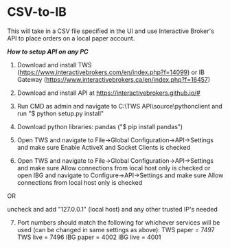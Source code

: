 # CSV-to-IB
This will take in a CSV file specified in the UI and use Interactive Broker's API to place orders on a local paper account.

***How to setup API on any PC***

1. Download and install TWS (https://www.interactivebrokers.com/en/index.php?f=14099) or IB Gateway (https://www.interactivebrokers.ca/en/index.php?f=16457)

2. Download and install API at https://interactivebrokers.github.io/#

3. Run CMD as admin and navigate to C:\TWS API\source\pythonclient and run "$ python setup.py install"

4. Download python libraries: pandas ("$ pip install pandas")

5. Open TWS and navigate to File->Global Configuration->API->Settings and make sure Enable ActiveX and Socket Clients is checked

6. Open TWS and navigate to File->Global Configuration->API->Settings and make sure Allow connections from local host only is checked 
or 
open IBG and navigate to Configure->API->Settings and make sure Allow connections from local host only is checked

OR

uncheck and add "127.0.0.1" (local host) and any other trusted IP's needed

7. Port numbers should match the following for whichever services will be used (can be changed in same settings as above): 
TWS paper = 7497
TWS live = 7496
IBG paper = 4002
IBG live = 4001
